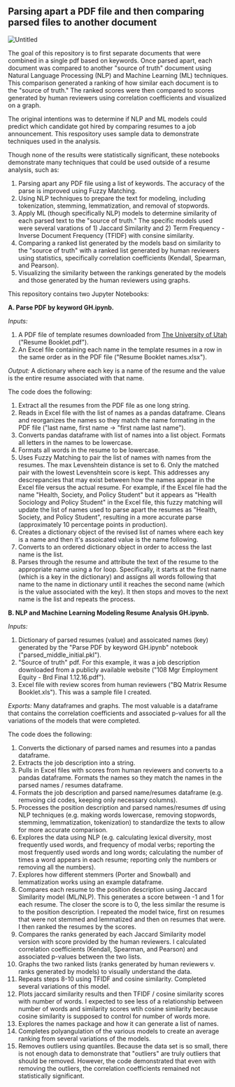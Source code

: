 ## Parsing apart a PDF file and then comparing parsed files to another document
![Untitled](https://github.com/plain-jane-gray/parse-pdf-NLP-ML/assets/91796089/99edd620-6cd2-47fc-a935-0cfe44fc4d3a)



The goal of this repository is to first separate documents that were combined in a single pdf based on keywords. Once parsed apart, each document was compared to another "source of truth" document using Natural Language Processing (NLP) and Machine Learning (ML) techniques. This comparison generated a ranking of how similar each document is to the "source of truth." The ranked scores were then compared to scores generated by human reviewers using correlation coefficients and visualized on a graph. 

The original intentions was to determine if NLP and ML models could predict which candidate got hired by comparing resumes to a job announcement. This respository uses sample data to demonstrate techniques used in the analysis.

Though none of the results were statistically significant, these notebooks demonstrate many techniques that could be used outside of a resume analysis, such as: 

1. Parsing apart any PDF file using a list of keywords. The accuracy of the parse is improved using Fuzzy Matching.
2. Using NLP techniques to prepare the text for modeling, including tokenization, stemming, lemmatization, and removal of stopwords.
3. Apply ML (though specifically NLP) models to determine similarity of each parsed text to the "source of truth." The specific models used were several varations of 1) Jaccard Similarity and 2) Term Frequency - Inverse Document Frequency (TFIDF) with consine similarity. 
4. Comparing a ranked list generated by the models basd on similarity to the "source of truth" with a ranked list generated by human reviewers using statistics, specifically correlation coefficients (Kendall, Spearman, and Pearson). 
5. Visualizing the similarity between the rankings generated by the models and those generated by the human reviewers using graphs.


This repository contains two Jupyter Notebooks: 

**A. Parse PDF by keyword GH.ipynb.**

*Inputs:*
1. A PDF file of template resumes downloaded from [The University of Utah](https://writingcenter.utah.edu/writing-resources/Resume%20Booklet.pdf) ("Resume Booklet.pdf").
2. An Excel file containing each name in the template resumes in a row in the same order as in the PDF file ("Resume Booklet names.xlsx").

*Output:* A dictionary where each key is a name of the resume and the value is the entire resume associated with that name. 

The code does the following: 
1. Extract all the resumes from the PDF file as one long string.
2. Reads in Excel file with the list of names as a pandas dataframe. Cleans and reorganizes the names so they match the name formating in the PDF file ("last name, first name &rarr; "first name last name").
3. Converts pandas dataframe with list of names into a list object. Formats all letters in the names to be lowercase.
4. Formats all words in the resume to be lowercase.
5. Uses Fuzzy Matching to pair the list of names with names from the resumes. The max Levenshtein distance is set to 6. Only the matched pair with the lowest Levenshtein score is kept. This addresses any descrepancies that may exist between how the names appear in the Excel file versus the actual resume. For example, if the Excel file had the name "Health, Society, and Policy Student" but it appears as "Health Sociology and Policy Student" in the Excel file, this fuzzy matching will update the list of names used to parse apart the resumes as "Health, Society, and Policy Student", resulting in a more accurate parse (approximately 10 percentage points in production).
6. Creates a dictionary object of the revised list of names where each key is a name and then it's assoicated value is the name following.
7. Converts to an ordered dictionary object in order to access the last name is the list.
8. Parses through the resume and attribute the text of the resume to the appropriate name using a for loop. Specifically, it starts at the first name (which is a key in the dictionary) and assigns all words following that name to the name in dictionary until it reaches the second name (which is the value associated with the key). It then stops and moves to the next name is the list and repeats the process.

**B. NLP and Machine Learning Modeling Resume Analysis GH.ipynb.**

*Inputs:*
1. Dictionary of parsed resumes (value) and assoicated names (key) generated by the "Parse PDF by keyword GH.ipynb" notebook ("parsed_middle_initial.pkl").
2. "Source of truth" pdf. For this example, it was a job description downloaded from a publicly available website ("108 Mgr Employment Equity - Brd Final 1.12.16.pdf").
3. Excel file with review scores from human reviewers ("BQ Matrix Resume Booklet.xls"). This was a sample file I created.

*Exports:* Many dataframes and graphs. The most valuable is a dataframe that contains the correlation coefficients and associated p-values for all the variations of the models that were completed. 

The code does the following:
1. Converts the dictionary of parsed names and resumes into a pandas dataframe.
2. Extracts the job description into a string.
3. Pulls in Excel files with scores from human reviewers and converts to a pandas dataframe. Formats the names so they match the names in the parsed names / resumes dataframe.
4. Formats the job description and parsed name/resumes dataframe (e.g. remvoing cid codes, keeping only necessary columns).
5. Processes the position description and parsed names/resumes df using NLP techniques (e.g. making words lowercase, removing stopwords, stemming, lemmatization, tokenization) to standardize the texts to allow for more accurate comparison.
6. Explores the data using NLP (e.g. calculating lexical diversity, most frequently used words, and frequency of modal verbs; reporting the most frequently used words and long words; calculating the number of times a word appears in each resume; reporting only the numbers or removing all the numbers).
7. Explores how different stemmers (Porter and Snowball) and lemmatization works using an example dataframe.
8. Compares each resume to the position description using Jaccard Similarity model (ML/NLP). This generates a score between -1 and 1 for each resume. The closer the score is to 0, the less similar the resume is to the position description. I repeated the model twice, first on resumes that were not stemmed and lemmatized and then on resumes that were. I then ranked the resumes by the scores.
9. Compares the ranks generated by each Jaccard Similarity model version with score provided by the human reviewers. I calculated correlation coefficients (Kendall, Spearman, and Pearson) and associated p-values between the two lists.
10. Graphs the two ranked lists (ranks generated by human reviewers v. ranks generated by models) to visually understand the data.
11. Repeats steps 8-10 using TFIDF and cosine similarity. Completed several variations of this model.
12. Plots jaccard similarity results and then TFIDF / cosine similarity scores with number of words. I expected to see less of a relationship between number of words and similarity scores wtih cosine similarity because cosine similarity is supposed to control for number of words more.
13. Explores the names package and how it can generate a list of names. 
14. Completes polyangulation of the various models to create an average ranking from several variations of the models.
15. Removes outliers using quantiles. Because the data set is so small, there is not enough data to demonstrate that "outliers" are truly outliers that should be removed. However, the code demonstrated that even with removing the outliers, the correlation coefficients remained not statistically significant. 


